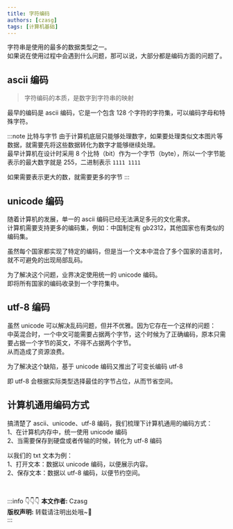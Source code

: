 ```yaml
---
title: 字符编码
authors: [czasg]
tags: [计算机基础]
---
```


字符串是使用的最多的数据类型之一。  
如果说在使用过程中会遇到什么问题，那可以说，大部分都是编码方面的问题了。

<!--truncate-->

## ascii 编码
> 字符编码的本质，是数字到字符串的映射

最早的编码是 ascii 编码，它是一个包含 128 个字符的字符集，可以编码字母和特殊字符。

:::note 比特与字节
由于计算机底层只能够处理数字，如果要处理类似文本图片等数据，就需要先将这些数据转化为数字才能够继续处理。  
最早计算机在设计时采用 8 个比特（bit）作为一个字节（byte），所以一个字节能表示的最大数字就是 255，二进制表示 `1111 1111`

如果需要表示更大的数，就需要更多的字节
:::

## unicode 编码
随着计算机的发展，单一的 ascii 编码已经无法满足多元的文化需求。  
计算机需要支持更多的编码集，例如：中国制定有 gb2312，其他国家也有类似的编码集。

虽然每个国家都实现了特定的编码，但是当一个文本中混合了多个国家的语言时，就不可避免的出现局部乱码。

为了解决这个问题，业界决定使用统一的 unicode 编码。  
即将所有国家的编码收录到一个字符集中。


## utf-8 编码
虽然 unicode 可以解决乱码问题，但并不优雅。因为它存在一个这样的问题：  
中英混合时，一个中文可能需要占据两个字节，这个时候为了正确编码，原本只需要占据一个字节的英文，不得不占据两个字节。  
从而造成了资源浪费。

为了解决这个缺陷，基于 unicode 编码又推出了可变长编码 utf-8

即 utf-8 会根据实际类型选择最佳的字节占位，从而节省空间。


## 计算机通用编码方式
搞清楚了 ascii、unicode、utf-8 编码，我们梳理下计算机通用的编码方式：    
1、在计算机内存中，统一使用 unicode 编码    
2、当需要保存到硬盘或者传输的时候，转化为 utf-8 编码   


以我们的 txt 文本为例：  
1、打开文本：数据以 unicode 编码，以便展示内容。  
2、保存文本：数据以 utf-8 编码，以便节约空间。


<br/>

:::info 👇👇👇
**本文作者:** Czasg     
**版权声明:** 转载请注明出处哦~👮‍    
:::
